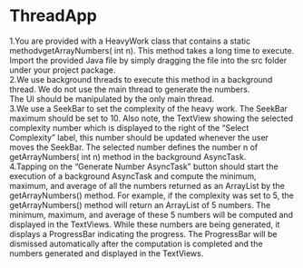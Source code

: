 # ThreadApp


1.You are provided with a HeavyWork class that contains a static methodvgetArrayNumbers( int n). This method takes a long time to execute.  
Import the provided Java file by simply dragging the file into the src folder under your project package.  
2.We use background threads to execute this method in a background thread. We do not use the main thread to generate the numbers.  
The UI should be manipulated by the only main thread.  
3.We use a SeekBar to set the complexity of the heavy work. The SeekBar maximum should be set to 10. Also note, the TextView showing the selected complexity number which
is displayed to the right of the “Select Complexity” label, this number should be updated whenever the user moves the SeekBar. The selected number defines the
number n of getArrayNumbers( int n) method in the background AsyncTask.  
4.Tapping on the “Generate Number AsyncTask” button should start the execution of a background AsyncTask and compute the minimum, maximum, and average of all the
numbers returned as an ArrayList by the getArrayNumbers() method. For example, if the complexity was set to 5, the getArrayNumbers() method will return an ArrayList
of 5 numbers. The minimum, maximum, and average of these 5 numbers will be computed and displayed in the TextViews. While these numbers are being generated,
it displays a ProgressBar indicating the progress. The ProgressBar will be dismissed automatically after the computation is completed and the numbers
generated and displayed in the TextViews.
